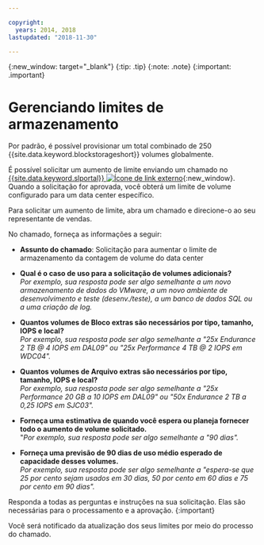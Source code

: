 ```yaml
---

copyright:
  years: 2014, 2018
lastupdated: "2018-11-30"

---
```

{:new_window: target="_blank"}
{:tip: .tip}
{:note: .note}
{:important: .important}

# Gerenciando limites de armazenamento

Por padrão, é possível provisionar um total combinado de 250
{{site.data.keyword.blockstorageshort}} volumes globalmente.

É possível solicitar um aumento de limite enviando um chamado no [{{site.data.keyword.slportal}} ![Ícone de link externo](../../icons/launch-glyph.svg "Ícone de link externo")](https://control.softlayer.com/){:new_window}. Quando a solicitação for aprovada, você obterá um limite de volume configurado para um data center específico.  

Para solicitar um aumento de limite, abra um chamado e direcione-o ao seu representante de vendas.

No chamado, forneça as informações a seguir:

- **Assunto do chamado**: Solicitação para aumentar o limite de armazenamento da contagem de volume do data center

- **Qual é o caso de uso para a solicitação de volumes adicionais?** <br />
*Por exemplo, sua resposta pode ser algo semelhante a um novo armazenamento de dados do VMware, a um novo ambiente de desenvolvimento e teste (desenv./teste), a um banco de dados SQL ou a uma criação de log.*

- **Quantos volumes de Bloco extras são necessários por tipo, tamanho, IOPS e local?** <br />
*Por exemplo, sua resposta pode ser algo semelhante a "25x Endurance 2 TB @ 4 IOPS em DAL09" ou "25x Performance 4 TB @ 2 IOPS em WDC04".*

- **Quantos volumes de Arquivo extras são necessários por tipo, tamanho, IOPS e local?** <br />
*Por exemplo, sua resposta pode ser algo semelhante a "25x Performance 20 GB a 10 IOPS em DAL09" ou "50x Endurance 2 TB a 0,25 IOPS em SJC03".*

- **Forneça uma estimativa de quando você espera ou planeja fornecer todo o aumento de volume solicitado.** <br />
 "*Por exemplo, sua resposta pode ser algo semelhante a "90 dias".*

- **Forneça uma previsão de 90 dias de uso médio esperado de capacidade desses
volumes.** <br />
*Por exemplo, sua resposta pode ser algo semelhante a "espera-se que 25 por cento sejam usados em 30 dias, 50 por cento em 60 dias e 75 por cento em 90 dias".*

Responda a todas as perguntas e instruções na sua solicitação. Elas são necessárias para o processamento e a aprovação.
{:important}

Você será notificado da atualização dos seus limites por meio do processo do chamado.
